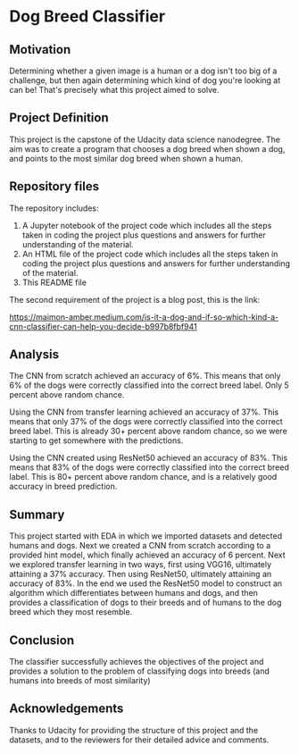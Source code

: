 # Dog Breed Classifier

## Motivation
Determining whether a given image is a human or a dog isn't too big of a challenge, but then again determining which kind of dog you're looking at can be! That's precisely what this project aimed to solve.

## Project Definition
This project is the capstone of the Udacity data science nanodegree. The aim was to create a program that chooses a dog breed when shown a dog, and points to the most similar dog breed when shown a human.

## Repository files
The repository includes:

1. A Jupyter notebook of the project code which includes all the steps taken in coding the project plus questions and answers for further understanding of the material.
2. An HTML file of the project code which includes all the steps taken in coding the project plus questions and answers for further understanding of the material.
3. This README file

The second requirement of the project is a blog post, this is the link: 

https://maimon-amber.medium.com/is-it-a-dog-and-if-so-which-kind-a-cnn-classifier-can-help-you-decide-b997b8fbf941

## Analysis

The CNN from scratch achieved an accuracy of 6%. This means that only 6% of the dogs were correctly classified into the correct breed label. Only 5 percent above random chance.

Using the CNN from transfer learning achieved an accuracy of 37%. This means that only 37% of the dogs were correctly classified into the correct breed label. This is already 30+ percent above random chance, so we were starting to get somewhere with the predictions.

Using the CNN created using ResNet50 achieved an accuracy of 83%. This means that 83% of the dogs were correctly classified into the correct breed label. This is 80+ percent above random chance, and is a relatively good accuracy in breed prediction.

## Summary

This project started with EDA in which we imported datasets and detected humans and dogs. Next we created a CNN from scratch according to a provided hint model, which finally achieved an accuracy of 6 percent. Next we explored transfer learning in two ways, first using VGG16, ultimately attaining a 37% accuracy. Then using ResNet50, ultimately attaining an accuracy of 83%. In the end we used the ResNet50 model to construct an algorithm which differentiates between humans and dogs, and then provides a classification of dogs to their breeds and of humans to the dog breed which they most resemble.

## Conclusion

The classifier successfully achieves the objectives of the project and provides a solution to the problem of classifying dogs into breeds (and humans into breeds of most similarity)

## Acknowledgements
Thanks to Udacity for providing the structure of this project and the datasets, and to the reviewers for their detailed advice and comments.
